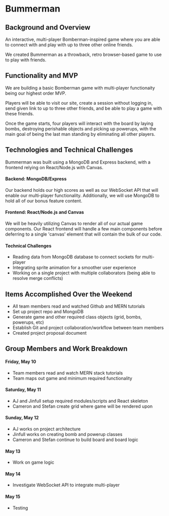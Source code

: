 
# Bummerman

## Background and Overview
An interactive, multi-player Bomberman-inspired game where you are able to connect with and play with up to three other online friends.

We created Bummerman as a throwback, retro browser-based game to use to play with friends. 

## Functionality and MVP
We are building a basic Bomberman game with multi-player functionaity being our highest order MVP. 

Players will be able to visit our site, create a session without logging in, send given link to up to three other friends, and be able to play a game with these friends. 

Once the game starts, four players will interact with the board by laying bombs, destroying perishable objects and picking up powerups, with the main goal of being the last man standing by eliminating all other players. 

## Technologies and Technical Challenges
Bummerman was built using a MongoDB and Express backend, with a frontend relying on React/Node.js with Canvas.

#### Backend: MongoDB/Express
Our backend holds our high scores as well as our WebSocket API that will enable our multi-player functionality. Additionally, we will use MongoDB to hold all of our bonus feature content.

#### Frontend: React/Node.js and Canvas
We will be heavily utilizing Canvas to render all of our actual game components. Our React frontend will handle a few main components before deferring to a single 'canvas' element that will contain the bulk of our code.

#### Technical Challenges
* Reading data from MongoDB database to connect sockets for multi-player
* Integrating sprite animation for a smoother user experience
* Working on a single project with multiple collaborators (being able to resolve merge conflicts)

## Items Accomplished Over the Weekend
* All team members read and watched Github and MERN tutorials
* Set up project repo and MongoDB
* Generate game and other required class objects (grid, bombs, powerups, etc)
* Establish Git and project collaboration/workflow between team members
* Created project proposal document

## Group Members and Work Breakdown

#### Friday, May 10
* Team members read and watch MERN stack tutorials
* Team maps out game and minimum required functionality

#### Saturday, May 11
* AJ and Jinfull setup required modules/scripts and React skeleton
* Cameron and Stefan create grid where game will be rendered upon

#### Sunday, May 12
* AJ works on project architecture
* Jinfull works on creating bomb and powerup classes
* Cameron and Stefan continue to build board and board logic

#### May 13
* Work on game logic

#### May 14 
* Investigate WebSocket API to integrate multi-player

#### May 15
* Testing